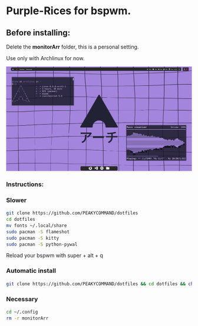 <h1>Purple-Rices for bspwm.</h1>
<h2>Before installing:</h2>
Delete the <strong>monitorArr</strong> folder, this is a personal setting.

Use only with Archlinux for now.

![Example](https://github.com/PEAKYCOMMAND/dotfiles/blob/main/walls/image_2024-06-25_13-03-34.png)

<h3>Instructions:</h3>

<h3>Slower</h3>

```bash
git clone https://github.com/PEAKYCOMMAND/dotfiles
cd dotfiles
mv fonts ~/.local/share
sudo pacman -S flameshot
sudo pacman -S kitty
sudo pacman -S python-pywal
```

Reload your bspwm with super + alt + q

<h3>Automatic install</h3>

```bash
git clone https://github.com/PEAKYCOMMAND/dotfiles && cd dotfiles && chmod +x install.sh && ./install.sh
```

<h3>Necessary</h3>

```bash
cd ~/.config
rm -r monitorArr
```





